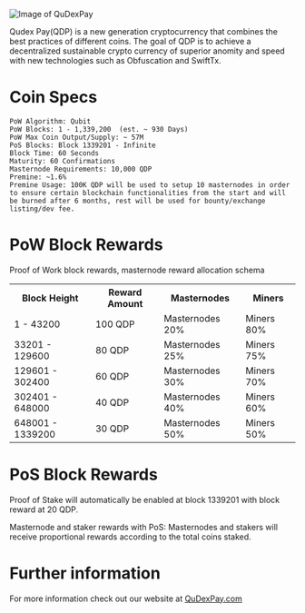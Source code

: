 ![Image of QuDexPay](http://www.qudexpay.com/image/QuDexPay2.png)

Qudex Pay(QDP) is a new generation cryptocurrency that combines the best practices of different coins. The goal of QDP is to achieve a decentralized sustainable crypto currency of superior anomity and speed with new technologies such as Obfuscation and SwiftTx.

# Coin Specs

	PoW Algorithm: Qubit  
	PoW Blocks: 1 - 1,339,200  (est. ~ 930 Days)
	PoW Max Coin Output/Supply: ~ 57M  
	PoS Blocks: Block 1339201 - Infinite  
	Block Time: 60 Seconds  
	Maturity: 60 Confirmations  
	Masternode Requirements: 10,000 QDP  
	Premine: ~1.6%  
	Premine Usage: 100K QDP will be used to setup 10 masternodes in order to ensure certain blockchain functionalities from the start and will be burned after 6 months, rest will be used for bounty/exchange listing/dev fee.


# PoW Block Rewards


Proof of Work block rewards, masternode reward allocation schema
<table>
<tr><th>Block Height</th><th>Reward Amount</th><th>Masternodes</th><th>Miners</th></tr>
<tr><td>1 - 43200</td><td>100 QDP</td><td>Masternodes 20%</td><td>Miners 80%</td></tr>
<tr><td>33201 - 129600</td><td>80 QDP</td><td>Masternodes 25%</td><td>Miners 75%</td></tr>
<tr><td> 129601 - 302400</td><td>60 QDP</td><td>Masternodes 30%</td><td>Miners 70%</td></tr>
<tr><td>302401 - 648000</td><td>40 QDP</td><td>Masternodes 40%</td><td>Miners 60%</td></tr>
<tr><td>648001 - 1339200</td><td>30 QDP</td><td>Masternodes 50%</td><td>Miners 50%</td></tr>

</table>


# PoS Block Rewards

Proof of Stake will automatically be enabled at block 1339201 with block reward at 20 QDP.

Masternode and staker rewards with PoS:
Masternodes and stakers will receive proportional rewards according to the total coins staked.


# Further information

For more information check out our website at [QuDexPay.com](http://QuDexPay.com)
